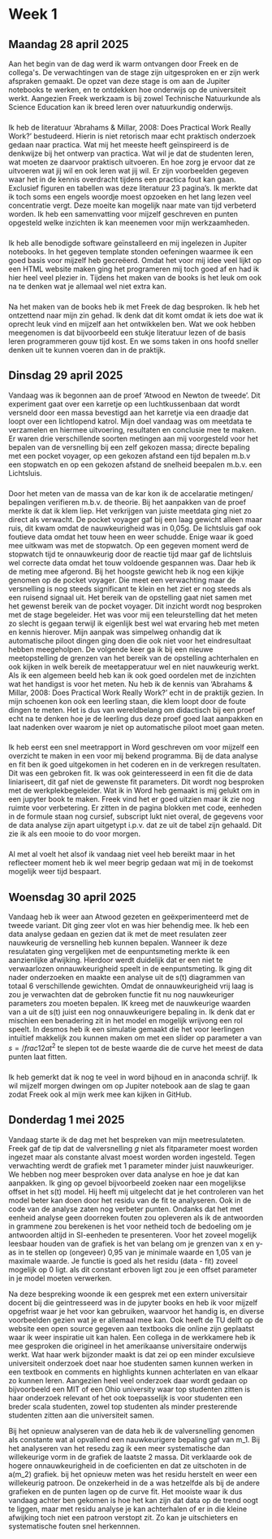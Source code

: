 # Week 1

## Maandag 28 april 2025

Aan het begin van de dag werd ik warm ontvangen door Freek en de collega's. De verwachtingen van de stage zijn uitgesproken en er zijn werk afspraken gemaakt. De opzet van deze stage is om aan de Jupiter notebooks te werken, en te ontdekken hoe onderwijs op de universiteit werkt. Aangezien Freek werkzaam is bij zowel Technische Natuurkunde als Science Education kan ik breed leren over natuurkundig onderwijs.
###
Ik heb de literatuur ‘Abrahams & Millar, 2008: Does Practical Work Really Work?’ bestudeerd. Hierin is niet retorisch maar echt praktisch onderzoek gedaan naar practica. Wat mij het meeste heeft geïnspireerd is de denkwijze bij het ontwerp van practica. Wat wil je dat de studenten leren, wat moeten ze daarvoor praktisch uitvoeren. En hoe zorg je ervoor dat ze uitvoeren wat jij wil en ook leren wat jij wil. Er zijn voorbeelden gegeven waar het in de kennis overdracht tijdens een practica fout kan gaan. Exclusief figuren en tabellen was deze literatuur 23 pagina’s. Ik merkte dat ik toch soms een engels woordje moest opzoeken en het lang lezen veel concentratie vergt. Deze moeite kan mogelijk naar mate van tijd verbeterd worden. Ik heb een samenvatting voor mijzelf geschreven en punten opgesteld welke inzichten ik kan meenemen voor mijn werkzaamheden. 
###
Ik heb alle benodigde software geïnstalleerd en mij ingelezen in Jupiter notebooks. In het gegeven template stonden oefeningen waarmee ik een goed basis voor mijzelf heb gecreëerd. Omdat het voor mij idee veel lijkt op een HTML website maken ging het programeren mij toch goed af en had ik hier heel veel plezier in. Tijdens het maken van de books is het leuk om ook na te denken wat je allemaal wel niet extra kan. 
###
Na het maken van de books heb ik met Freek de dag besproken. Ik heb het ontzettend naar mijn zin gehad. Ik denk dat dit komt omdat ik iets doe wat ik oprecht leuk vind en mijzelf aan het ontwikkelen ben. Wat we ook hebben meegenomen is dat bijvoorbeeld een stukje literatuur lezen of de basis leren programmeren gouw tijd kost. En we soms taken in ons hoofd sneller denken uit te kunnen voeren dan in de praktijk.

## Dinsdag 29 april 2025

Vandaag was ik begonnen aan de proef ‘Atwood en Newton de tweede’. Dit experiment gaat over een karretje op een luchtkussenbaan dat wordt versneld door een massa bevestigd aan het karretje via een draadje dat loopt over een lichtlopend katrol. Mijn doel vandaag was om meetdata te verzamelen en hiermee uitvoering, resultaten en conclusie mee te maken. Er waren drie verschillende soorten metingen aan mij voorgesteld voor het bepalen van de versnelling bij een zelf gekozen massa; directe bepaling met een pocket voyager, op een gekozen afstand een tijd bepalen m.b.v een stopwatch en op een gekozen afstand de snelheid beepalen m.b.v. een Lichtsluis. 
###
Door het meten van de massa van de kar kon ik de accelaratie metingen/ bepalingen verifieren m.b.v. de theorie. Bij het aanpakken van de proef merkte ik dat ik klem liep. Het verkrijgen van juiste meetdata ging niet zo direct als verwacht. De pocket voyager gaf bij een laag gewicht alleen maar ruis, dit kwam omdat de nauwkeurigheid was in 0,05g. De lichtsluis gaf ook foutieve data omdat het touw heen en weer schudde. Enige waar ik goed mee uitkwam was met de stopwatch. Op een gegeven moment werd de stopwatch tijd te onnauwkeurig door de reactie tijd maar gaf de lichtsluis wel correcte data omdat het touw voldoende gespannen was. Daar heb ik de meting mee afgerond. Bij het hoogste gewicht heb ik nog een kijkje genomen op de pocket voyager. Die meet een verwachting maar de versnelling is nog steeds significant te klein en het ziet er nog steeds als een ruisend signaal uit. Het bereik van de opstelling gaat niet samen met het gewenst bereik van de pocket voyager. Dit inzicht wordt nog besproken met de stage begeleider. Het was voor mij een teleurstelling dat het meten zo slecht is gegaan terwijl ik eigenlijk best wel wat ervaring heb met meten en kennis hierover. Mijn aanpak was simpelweg onhandig dat ik automatische piloot dingen ging doen die ook niet voor het eindresultaat hebben meegeholpen. De volgende keer ga ik bij een nieuwe meetopstelling de grenzen van het bereik van de opstelling achterhalen en ook kijken in welk bereik de meetapperatuur wel en niet nauwkeurig werkt. Als ik een algemeen beeld heb kan ik ook goed oordelen met de inzichten wat het handigst is voor het meten. Nu heb ik de kennis van ‘Abrahams & Millar, 2008: Does Practical Work Really Work?’ echt in de praktijk gezien. In mijn schoenen kon ook een leerling staan, die klem loopt door de foute dingen te meten. Het is dus van wereldbelang om didactisch bij een proef echt na te denken hoe je de leerling dus deze proef goed laat aanpakken en laat nadenken over waarom je niet op automatische piloot moet gaan meten.
###
Ik heb eerst een snel meetrapport in Word geschreven om voor mijzelf een overzicht te maken in een voor mij bekend programma. Bij de data analyse en fit ben ik goed uitgekomen in het coderen en in de verkregen resultaten. Dit was een gebroken fit. Ik was ook geinteresseerd in een fit die de data liniariseert, dit gaf niet de gewenste fit parameters.  Dit wordt nog besproken met de werkplekbegeleider. Wat ik in Word heb gemaakt is mij gelukt om in een jupyter book te maken. Freek vind het er goed uitzien maar ik zie nog ruimte voor verbetering. Er zitten in de pagina blokken met code, eenheden in de formule staan nog cursief, subscript lukt niet overal, de gegevens voor de data analyse zijn apart uitgetypt i.p.v. dat ze uit de tabel zijn gehaald. Dit zie ik als een mooie to do voor morgen. 
###
Al met al voelt het alsof ik vandaag niet veel heb bereikt maar in het reflecteer moment heb ik wel meer begrip gedaan wat mij in de toekomst mogelijk weer tijd bespaart.

## Woensdag 30 april 2025

Vandaag heb ik weer aan Atwood gezeten en geëxperimenteerd met de tweede variant. Dit ging zeer vlot en was hier behendig mee. Ik heb een data analyse gedaan en gezien dat ik met de meet resulaten zeer nauwkeurig de versnelling heb kunnen bepalen. Wanneer ik deze resulataten ging vergelijken met de eenpuntsmeting merkte ik een aanzienlijke afwijking. Hierdoor werdt duidelijk dat er een niet te verwaarlozen onnauwkeurigheid speelt in de eenpuntsmeting. Ik ging dit nader onderzoeken en maakte een analyse uit de s(t) diagrammen van totaal 6 verschillende gewichten. Omdat de onnauwkeurigheid vrij laag is zou je verwachten dat de gebroken functie fit nu nog nauwkeuriger parameters zou moeten bepalen. IK kreeg met de nauwkeurige waarden van a uit de s(t) juist een nog onnauwkeurigere bepaling in. Ik denk dat er mischien een benadering zit in het model en mogelijk wrijvong een rol speelt. In desmos heb ik een simulatie gemaakt die het voor leerlingen intuïtief makkelijk zou kunnen maken om met een slider op parameter a van $s=/frac{1}{2}at^2$ te slepen tot de beste waarde die de curve het meest de data punten laat fitten. 
###
Ik heb gemerkt dat ik nog te veel in word bijhoud en in anaconda schrijf. Ik wil mijzelf morgen dwingen om op Jupiter notebook aan de slag te gaan zodat Freek ook al mijn werk mee kan kijken in GitHub.

## Donderdag 1 mei 2025

Vandaag starte ik de dag met het bespreken van mijn meetresulateten. Freek gaf de tip dat de valversnelling $g$ niet als fitparameter moest worden ingezet maar als constante alvast moest worden worden ingesteld. Tegen verwachting werdt de grafiek met 1 parameter minder juist nauwkeuriger. We hebben nog meer besproken over data analyse en hoe je dat kan aanpakken. Ik ging op gevoel bijvoorbeeld zoeken naar een mogelijkse offset in het s(t) model. Hij heeft mij uitgelecht dat je het controleren van het model beter kan doen door het residu van de fit te analyseren. Ook in de code van de analyse zaten nog verbeter punten. Ondanks dat het met eenheid analyse geen doorreken fouten zou opleveren als ik de antwoorden in grammene zou berekenen is het voor netheid toch de bedoeling om je antwoorden altijd in SI-eenheden te presenteren. Voor het zoveel mogelijk leesbaar houden van de grafiek is het van belang om je grenzen van x en y-as in te stellen op (ongeveer) 0,95 van je minimale waarde en 1,05 van je maximale waarde. Je functie is goed als het residu (data - fit) zoveel mogelijk op 0 ligt. als dit constant erboven ligt zou je een offset parameter in je model moeten verwerken. 

Na deze bespreking woonde ik een gesprek met een extern universitair docent bij die geintresseerd was in de jupyter books en heb ik voor mijzelf opgefrist waar je het voor kan gebruiken, waarvoor het handig is, en diverse voorbeelden gezien wat je er allemaal mee kan. Ook heeft de TU delft op de website een open source gegeven aan textbooks die online zijn geplaatst waar ik weer inspiratie uit kan halen. Een collega in de werkkamere heb ik mee gesproken die origineel in het amerikaanse universitaire onderwijs werkt. Wat haar werk bijzonder maakt is dat zei op een minder exculsieve universiteit onderzoek doet naar hoe studenten samen kunnen werken in een textbook en comments en highlights kunnen achterlaten en van elkaar zo kunnen leren. Aangezien heel veel onderzoek daar wordt gedaan op bijvoorbeeld een MIT of een Ohio university waar top studenten zitten is haar onderzoek relevant of het ook toepasselijk is voor studenten een breder scala studenten, zowel top studenten als minder presterende studenten zitten aan die universiteit samen.

Bij het opnieuw analyseren van de data heb ik de valversnelling genomen als constante wat al opvallend een nauwkeurigere bepaling gaf van m_1. Bij het analyseren van het resedu zag ik een meer systematische dan willekeurige vorm in de grafiek de laatste 2 massa. Dit verklaarde ook de hogere onnauwkeurigheid in de coeficienten en dat ze uitschoten in de a(m_2) grafiek. bij het opnieuw meten was het residu herstelt en weer een willekeurig patroon. De onzekerheid in de a was hetzelfde als bij de andere grafieken en de punten lagen op de curve fit. Het mooiste waar ik dus vandaag achter ben gekomen is hoe het kan zijn dat data op de trend oogt te liggen, maar met residu analyse je kan achterhalen of er in die kleine afwijking toch niet een patroon verstopt zit. Zo kan je uitschieters en systematische fouten snel herkennnen.




